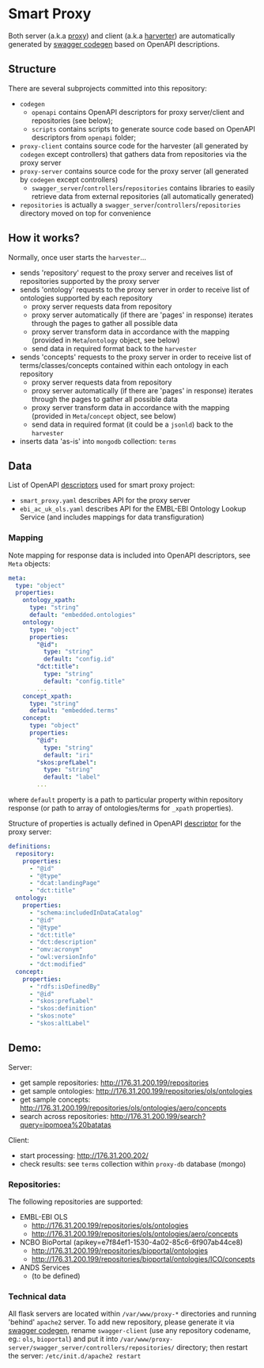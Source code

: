 # Smart Proxy

Both server (a.k.a [proxy](https://git.xpansa.com/csc/harvester-demo/tree/master/proxy-server)) and client (a.k.a [harverter](https://git.xpansa.com/csc/harvester-demo/tree/master/proxy-client)) are automatically generated by [swagger codegen](https://editor.swagger.io/) based on OpenAPI descriptions.

## Structure

There are several subprojects committed into this repository:

- `codegen`
  - `openapi` contains OpenAPI descriptors for proxy server/client and repositories (see below);
  - `scripts` contains scripts to generate source code based on OpenAPI descriptors from `openapi` folder;
- `proxy-client` contains source code for the harvester (all generated by `codegen` except controllers) that gathers data from repositories via the proxy server
- `proxy-server` contains source code for the proxy server (all generated by `codegen` except controllers)
  - `swagger_server`/`controllers`/`repositories` contains libraries to easily retrieve data from external repositories (all automatically generated)
- `repositories` is actually a `swagger_server`/`controllers`/`repositories` directory moved on top for convenience

## How it works?

Normally, once user starts the `harvester`...

- sends 'repository' request to the proxy server and receives list of repositories supported by the proxy server
- sends 'ontology' requests to the proxy server in order to receive list of ontologies supported by each repository
  - proxy server requests data from repository
  - proxy server automatically (if there are 'pages' in response) iterates through the pages to gather all possible data
  - proxy server transform data in accordance with the mapping (provided in `Meta`/`ontology` object, see below)
  - send data in required format back to the `harvester`
- sends 'concepts' requests to the proxy server in order to receive list of terms/classes/concepts contained within each ontology in each repository
  - proxy server requests data from repository
  - proxy server automatically (if there are 'pages' in response) iterates through the pages to gather all possible data
  - proxy server transform data in accordance with the mapping (provided in `Meta`/`concept` object, see below)
  - send data in required format (it could be a `jsonld`) back to the `harvester`
- inserts data 'as-is' into `mongodb` collection: `terms`

## Data

List of OpenAPI [descriptors](https://git.xpansa.com/csc/harvester-demo/tree/master/codegen/openapi) used for smart proxy project:
- `smart_proxy.yaml` describes API for the proxy server
- `ebi_ac_uk_ols.yaml` describes API for the EMBL-EBI Ontology Lookup Service (and includes mappings for data transfiguration)

### Mapping

Note mapping for response data is included into OpenAPI descriptors, see `Meta` objects:

```yaml
meta:
  type: "object"
  properties:
    ontology_xpath:
      type: "string"
      default: "embedded.ontologies"
    ontology:
      type: "object"
      properties:
        "@id":
          type: "string"
          default: "config.id"
        "dct:title":
          type: "string"
          default: "config.title"
        ...
    concept_xpath:
      type: "string"
      default: "embedded.terms"
    concept:
      type: "object"
      properties:
        "@id":
          type: "string"
          default: "iri"
        "skos:prefLabel":
          type: "string"
          default: "label"
        ...
```
where `default` property is a path to particular property within repository response (or path to array of ontologies/terms for `_xpath` properties).

Structure of properties is actually defined in OpenAPI [descriptor](https://git.xpansa.com/csc/harvester-demo/tree/master/codegen/openapi/smart_proxy.yaml) for the proxy server:

```yaml
definitions:
  repository:
    properties:
      - "@id"
      - "@type"
      - "dcat:landingPage"
      - "dct:title"
  ontology:
    properties:
      - "schema:includedInDataCatalog"
      - "@id"
      - "@type"
      - "dct:title"
      - "dct:description"
      - "omv:acronym"
      - "owl:versionInfo"
      - "dct:modified"
  concept:
    properties:
      - "rdfs:isDefinedBy"
      - "@id"
      - "skos:prefLabel"
      - "skos:definition"
      - "skos:note"
      - "skos:altLabel"
```

## Demo:

Server:
- get sample repositories: http://176.31.200.199/repositories
- get sample ontologies: http://176.31.200.199/repositories/ols/ontologies
- get sample concepts: http://176.31.200.199/repositories/ols/ontologies/aero/concepts
- search across repositories: http://176.31.200.199/search?query=ipomoea%20batatas

Client:
- start processing: http://176.31.200.202/
- check results: see `terms` collection within `proxy-db` database (mongo)

### Repositories:

The following repositories are supported:
- EMBL-EBI OLS
  - http://176.31.200.199/repositories/ols/ontologies
  - http://176.31.200.199/repositories/ols/ontologies/aero/concepts
- NCBO BioPortal (apikey=e7f84ef1-1530-4a02-85c6-6f907ab44ce8)
  - http://176.31.200.199/repositories/bioportal/ontologies
  - http://176.31.200.199/repositories/bioportal/ontologies/ICO/concepts
- ANDS Services
  - (to be defined)

### Technical data

All flask servers are located within `/var/www/proxy-*` directories and running 'behind' `apache2` server. To add new repository, please generate it via [swagger codegen](https://editor.swagger.io/), rename `swagger-client` (use any repository codename, eg.: `ols`, `bioportal`) and put it into `/var/www/proxy-server/swagger_server/controllers/repositories/` directory; then restart the server: `/etc/init.d/apache2 restart`
